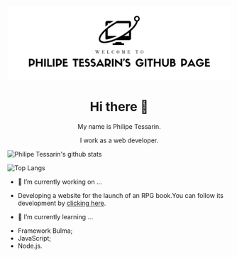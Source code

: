 <p align="center">
  <img src="https://github.com/philipetessarin/philipetessarin/blob/master/github-page-header.png">
</p>

<h1 align="center">Hi there 👋</h1>

<p align="center">My name is Philipe Tessarin.</p>

<p align="center">I work as a web developer.</p>

![Philipe Tessarin's github stats](https://github-readme-stats.vercel.app/api?username=philipetessarin&show_icons=true&theme=merko) 

![Top Langs](https://github-readme-stats.vercel.app/api/top-langs/?username=philipetessarin)


- 🔭 I’m currently working on ...

* Developing a website for the launch of an RPG book.You can follow its development by <a href="https://github.com/ErusKelayShimaru/Owden-Site" target="_blank">clicking here</a>.

- 🌱 I’m currently learning ...

* Framework Bulma;
* JavaScript;
* Node.js.


<!--
**philipetessarin/philipetessarin** is a ✨ _special_ ✨ repository because its `README.md` (this file) appears on your GitHub profile.

Here are some ideas to get you started:

- 🔭 I’m currently working on ...
- 🌱 I’m currently learning ...
- 👯 I’m looking to collaborate on ...
- 🤔 I’m looking for help with ...
- 💬 Ask me about ...
- 📫 How to reach me: ...
- 😄 Pronouns: ...
- ⚡ Fun fact: ...
-->
